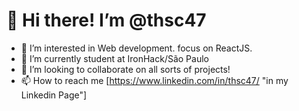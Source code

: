 # 👋 Hi there! I’m @thsc47
- 👀 I’m interested in Web development. focus on ReactJS.
- 🌱 I’m currently student at IronHack/São Paulo
- 💞️ I’m looking to collaborate on all sorts of projects!
- 📫 How to reach me [https://www.linkedin.com/in/thsc47/ "in my Linkedin Page"]

<!---
thsc47/thsc47 is a ✨ special ✨ repository because its `README.md` (this file) appears on your GitHub profile.
You can click the Preview link to take a look at your changes.
--->
